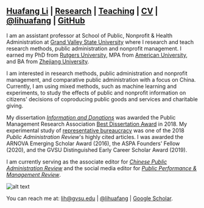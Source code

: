 ## [Huafang Li](https://lihuafang.github.io/) | [Research](https://scholar.google.com/citations?hl=en&user=ku5cRAYAAAAJ&view_op=list_works&sortby=pubdate) | [Teaching](https://github.com/lihuafang/teaching/blob/master/README.md) | [CV](https://drive.google.com/open?id=1o8nxexoyQZ5tP2sBtk7huEcD8BsFMrWL) | [@lihuafang](https://twitter.com/lihuafang) | [GitHub](https://github.com/lihuafang)

I am an assistant professor at School of Public, Nonprofit & Health Administration at [Grand Valley State University](https://www.gvsu.edu/spnha/) where I research and teach research methods, public administration and nonprofit management. I earned my PhD from [Rutgers University](http://spaa.newark.rutgers.edu), MPA from [American University](https://www.american.edu/spa/), and BA from [Zhejiang University](http://www.cec.zju.edu.cn/). 

I am interested in research methods, public administration and nonprofit management, and comparative public administration with a focus on China. Currently, I am using mixed methods, such as machine learning and experiments, to study the effects of public and nonprofit information on citizens' decisions of coproducing public goods and services and charitable giving. 

My dissertation [*Information and Donations*](https://doi.org/doi:10.7282/T35T3PDQ) was awarded the Public Management Research Association [Best Dissertation Award](https://pmranet.org/awards/) in 2018. My experimental study of [representative bureaucracy](https://onlinelibrary.wiley.com/doi/full/10.1111/puar.12401) was one of the 2018 *Public Administration Review*'s highly cited articles. I was awarded the ARNOVA Emerging Scholar Award (2016), the ASPA Founders' Fellow (2020), and the GVSU Distinguished Early Career Scholar Award (2019).

I am currently serving as the associate editor for [*Chinese Public Administration Review*](https://cpar.net/) and the social media editor for [*Public Performance & Management Review*](https://www.tandfonline.com/toc/mpmr20/current).

![alt text](https://avatars3.githubusercontent.com/u/10341996?s=460&v=4)

You can reach me at: lih@gvsu.edu | [@lihuafang](https://twitter.com/lihuafang) | [Google Scholar](https://scholar.google.com/citations?hl=en&user=ku5cRAYAAAAJ&view_op=list_works&sortby=pubdate).
